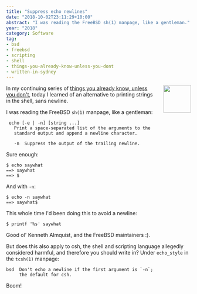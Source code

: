 ```yaml
---
title: "Suppress echo newlines"
date: "2018-10-02T23:11:29+10:00"
abstract: "I was reading the FreeBSD sh(1) manpage, like a gentleman."
year: "2018"
category: Software
tag:
- bsd
- freebsd
- scripting
- shell
- things-you-already-know-unless-you-dont
- written-in-sydney
---
```

<p><img src="https://rubenerd.com/files/uploads/bsd_daemon.jpg" alt="" style="width:75px; height:75px; float:right; margin:0 0 1em 2em;" /></p>

In my continuing series of [things you already know, unless you don't], today I learned of an alternative to printing strings in the shell, sans newline.

I was reading the FreeBSD `sh(1)` manpage, like a gentleman:

     echo [-e | -n] [string ...]
       Print a space-separated list of the arguments to the
       standard output and append a newline character.
     
       -n  Suppress the output of the trailing newline.

Sure enough:

    $ echo saywhat
    ==> saywhat
    ==> $

And with `-n`:

    $ echo -n saywhat
    ==> saywhat$

This whole time I'd been doing this to avoid a newline:

    $ printf '%s' saywhat

Good ol' Kenneth Almquist, and the FreeBSD maintainers :).

But does this also apply to csh, the shell and scripting language allegedly considered harmful, and therefore you should write in? Under `echo_style` in the `tcsh(1)` manpage:

    bsd  Don't echo a newline if the first argument is `-n`;
         the default for csh.

Boom!

[things you already know, unless you don't]: https://rubenerd.com/tag/things-you-already-know-unless-you-dont/
